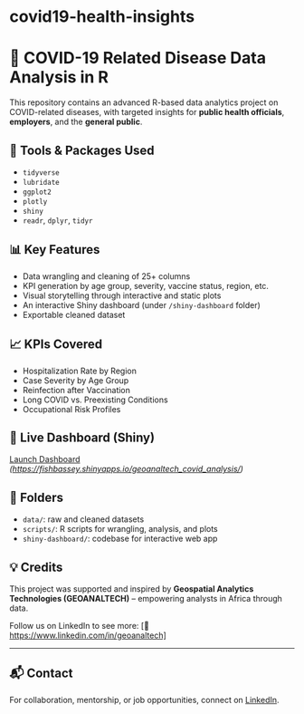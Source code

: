 # covid19-health-insights
# 🧪 COVID-19 Related Disease Data Analysis in R

This repository contains an advanced R-based data analytics project on COVID-related diseases, with targeted insights for **public health officials**, **employers**, and the **general public**.

## 🧰 Tools & Packages Used
- `tidyverse`
- `lubridate`
- `ggplot2`
- `plotly`
- `shiny`
- `readr`, `dplyr`, `tidyr`

## 📊 Key Features
- Data wrangling and cleaning of 25+ columns
- KPI generation by age group, severity, vaccine status, region, etc.
- Visual storytelling through interactive and static plots
- An interactive Shiny dashboard (under `/shiny-dashboard` folder)
- Exportable cleaned dataset

## 📈 KPIs Covered
- Hospitalization Rate by Region
- Case Severity by Age Group
- Reinfection after Vaccination
- Long COVID vs. Preexisting Conditions
- Occupational Risk Profiles

## 🔗 Live Dashboard (Shiny)
[Launch Dashboard](#) *(https://fishbassey.shinyapps.io/geoanaltech_covid_analysis/)*

## 📁 Folders
- `data/`: raw and cleaned datasets
- `scripts/`: R scripts for wrangling, analysis, and plots
- `shiny-dashboard/`: codebase for interactive web app

## 💡 Credits
This project was supported and inspired by **Geospatial Analytics Technologies (GEOANALTECH)** – empowering analysts in Africa through data.

Follow us on LinkedIn to see more: [🔗 https://www.linkedin.com/in/geoanaltech]

---

## 📬 Contact
For collaboration, mentorship, or job opportunities, connect on [LinkedIn](https://www.linkedin.com/in/geoanaltech).
